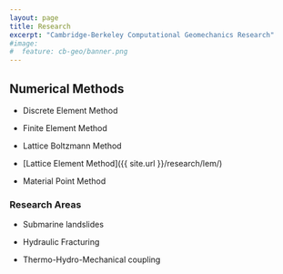```yaml
---
layout: page
title: Research
excerpt: "Cambridge-Berkeley Computational Geomechanics Research"
#image:
#  feature: cb-geo/banner.png
---
```


## Numerical Methods

* Discrete Element Method

* Finite Element Method

* Lattice Boltzmann Method

* [Lattice Element Method]({{ site.url }}/research/lem/)

* Material Point Method

### Research Areas

* Submarine landslides

* Hydraulic Fracturing

* Thermo-Hydro-Mechanical coupling

